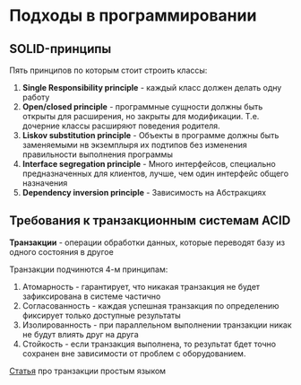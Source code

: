 
# Подходы в программировании

## SOLID-принципы
Пять принципов по которым стоит строить классы:
1. **Single Responsibility principle** - каждый класс должен делать одну работу
2. **Open/closed principle** - программные сущности должны быть открыты для расширения, но закрыты для модификации. Т.е. дочерние классы расширяют поведения родителя.
3. **Liskov substitution principle** - Объекты в программе должны быть заменяемыми нв экземплыря их подтипов без изменения правильности выполнения программы
4. **Interface segregation principle** - Много интерфейсов, специально предназначенных для клиентов, лучше, чем один интерфейс общего назначения
5. **Dependency inversion principle** - Зависимость на Абстракциях

## Требования к транзакционным системам ACID

**Транзакции** - операции обработки данных, которые переводят базу из одного состояния в другое

Транзакции подчинются 4-м принципам:
1. Атомарность - гарантирует, что никакая транзакция не будет зафиксирована в системе частично
2. Согласованность - каждая успешная транзакция по определению фиксирует только доступные результаты
3. Изолированность - при параллельном выполнении транзакции никак не будут влиять друг на друга
4. Стойкость - если транзакция выполнена, то результат бдет точно сохранен вне зависимости от проблем с оборудованием.

[Статья](https://temofeev.ru/info/articles/trebovaniya-acid-na-prostom-yazyke/) про транзакции простым языком